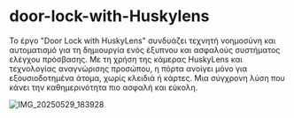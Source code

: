 # door-lock-with-Huskylens

Το έργο "Door Lock with HuskyLens" συνδυάζει τεχνητή νοημοσύνη και αυτοματισμό για τη δημιουργία ενός έξυπνου και ασφαλούς συστήματος ελέγχου πρόσβασης. Με τη χρήση της κάμερας HuskyLens και τεχνολογίας αναγνώρισης προσώπου, η πόρτα ανοίγει μόνο για εξουσιοδοτημένα άτομα, χωρίς κλειδιά ή κάρτες. Μια σύγχρονη λύση που κάνει την καθημερινότητα πιο ασφαλή και εύκολη.


![IMG_20250529_183928](https://github.com/user-attachments/assets/9c7b3f53-57ba-468e-afb7-d5571bf9822a)

